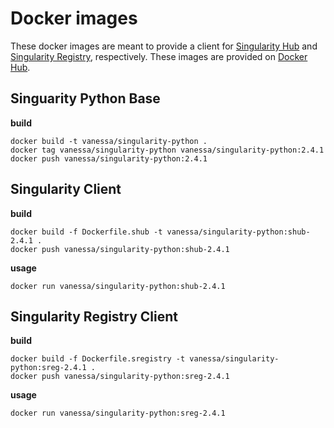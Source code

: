 # Docker images

These docker images are meant to provide a client for [Singularity Hub](Dockerfile.shub)
and [Singularity Registry](Dockerfile.sregistry), respectively. These images are provided on [Docker Hub](https://hub.docker.com/r/vanessa/singularity-python/).


## Singuarity Python Base

**build**
```
docker build -t vanessa/singularity-python .
docker tag vanessa/singularity-python vanessa/singularity-python:2.4.1
docker push vanessa/singularity-python:2.4.1
```

## Singularity Client

**build**
```
docker build -f Dockerfile.shub -t vanessa/singularity-python:shub-2.4.1 .
docker push vanessa/singularity-python:shub-2.4.1
```

**usage**
```
docker run vanessa/singularity-python:shub-2.4.1
```

## Singularity Registry Client

**build**
```
docker build -f Dockerfile.sregistry -t vanessa/singularity-python:sreg-2.4.1 .
docker push vanessa/singularity-python:sreg-2.4.1
```

**usage**
```
docker run vanessa/singularity-python:sreg-2.4.1
```
